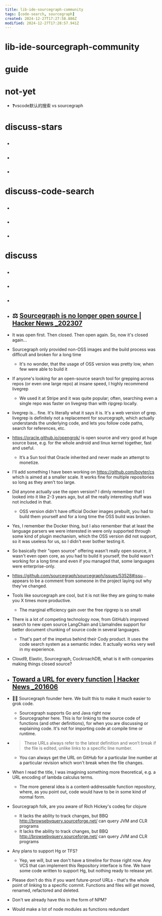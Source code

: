 ```yaml
---
title: lib-ide-sourcegraph-community
tags: [code-search, sourcegraph]
created: 2024-12-27T17:27:58.886Z
modified: 2024-12-27T17:28:57.941Z
---
```


# lib-ide-sourcegraph-community

# guide

# not-yet
- ❓vscode默认的搜索 vs sourcegraph
# discuss-stars
- ## 

- ## 

- ## 
# discuss-code-search
- ## 

- ## 

- ## 
# discuss
- ## 

- ## 

- ## 

- ## ⚖️ [Sourcegraph is no longer open source | Hacker News _202307](https://news.ycombinator.com/item?id=36584656)
- It was open first. Then closed. Then open again. So, now it's closed again...

- Sourcegraph only provided non-OSS images and the build process was difficult and broken for a long time
  - It's no wonder, that the usage of OSS version was pretty low, when few were able to build it

- If anyone's looking for an open-source search tool for grepping across repos (or even one large repo) at insane speed, I highly recommend livegrep
  - We used it at Stripe and it was quite popular; often, searching even a single repo was faster on livegrep than with ripgrep locally.
- livegrep is... fine. It's literally what it says it is. It's a web version of grep. livegrep is definitely not a replacement for sourcegraph, which actually understands the underlying code, and lets you follow code paths, search for references, etc.

- https://oracle.github.io/opengrok/ is open source and very good at huge source base, e.g. for the whole android and linux kernel together, fast and useful.
  - It’s a Sun tool that Oracle inherited and never made an attempt to monetize.

- I'll add something I have been working on https://github.com/boyter/cs which is aimed at a smaller scale. It works fine for multiple repositories so long as they aren't too large.

- Did anyone actually use the open version? I dimly remember that I looked into it like 2-3 years ago, but all the really interesting stuff was not included in that. 
  - OSS version didn't have official Docker images prebuilt, you had to build them yourself and for a long time the OSS build was broken. 
- Yes, I remember the Docker thing, but I also remember that at least the language parsers we were interested in were only supported through some kind of plugin mechanism, which the OSS version did not support, so it was useless for us, so I didn't ever bother testing it.
- So basically their "open source" offering wasn't really open source, it wasn't even open core, as you had to build it yourself, the build wasn't working for a long time and even if you managed that, some languages were enterprise-only.

- https://github.com/sourcegraph/sourcegraph/issues/53528#issu... appears to be a comment from someone in the project laying out why they've changed.

- Tools like sourcegraph are cool, but it is not like they are going to make you X times more productive.
  - The marginal efficiency gain over the free ripgrep is so small

- There is a lot of competing technology now, from GitHub’s improved search to new open source LangChain and LlamaIndex support for better document chunking of source code in several languages.
  - That's part of the impetus behind their Cody product. It uses the code search system as a semantic index. It actually works very well in my experience.

- Cloud9, Elastic, Sourcegraph, CockroachDB, what is it with companies making things closed source?

- ## [Toward a URL for every function | Hacker News _201606](https://news.ycombinator.com/item?id=11855638)
- 👷🏻 Sourcegraph founder here. We built this to make it much easier to grok code.
  - Sourcegraph supports Go and Java right now
  - Sourcegrapher here. This is for linking to the source code of functions (and other definitions), for when you are discussing or explaining code. It's not for importing code at compile time or runtime.

- > These URLs always refer to the latest definition and won’t break if the file is edited, unlike links to a specific line number.
  - You can always get the URL on GitHub for a particular line number at a particular revision which won't break when the file changes. 

- When I read the title, I was imagining something more theoretical, e.g. a URL encoding of lambda calculus terms.
  - The more general idea is a content-addressable function repository, where, as you point out, code would have to be in some kind of normal form.

- Sourcegraph folk, are you aware of Rich Hickey's codeq  for clojure
  - It lacks the ability to track changes, but BBQ http://browsebyquery.sourceforge.net/ can query JVM and CLR programs
  - It lacks the ability to track changes, but BBQ http://browsebyquery.sourceforge.net/ can query JVM and CLR programs

- Any plans to support Hg or TFS?
  - Yep, we will, but we don't have a timeline for those right now. Any VCS that can implement this Repository interface is fine. We have some code written to support Hg, but nothing ready to release yet.

- Please don't do this if you want future-proof URLs - that's the whole point of linking to a specific commit. Functions and files will get moved, renamed, refactored and deleted.

- Don't we already have this in the form of NPM?

- Would make a lot of node modules as functions redundant
